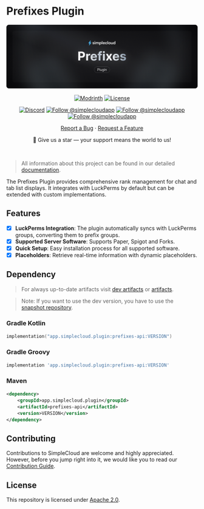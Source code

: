 # Prefixes Plugin

![Banner][banner]

<div align="center">

[![Modrinth][badge-modrinth]][modrinth]
[![License][badge-license]][license]
<br>

[![Discord][badge-discord]][social-discord]
[![Follow @simplecloudapp][badge-x]][social-x]
[![Follow @simplecloudapp][badge-bluesky]][social-bluesky]
[![Follow @simplecloudapp][badge-youtube]][social-youtube]
<br>

[Report a Bug][issue-bug-report]
·
[Request a Feature][issue-feature-request]
<br>

🌟 Give us a star — your support means the world to us!
</div>
<br>

> All information about this project can be found in our detailed [documentation][docs-thisproject].

The Prefixes Plugin provides comprehensive rank management for chat and tab list displays. It integrates with LuckPerms by default but can be extended with custom implementations.

## Features

- [x] **LuckPerms Integration**: The plugin automatically syncs with LuckPerms groups, converting them to prefix groups.
- [x] **Supported Server Software**: Supports Paper, Spigot and Forks.
- [x] **Quick Setup**: Easy installation process for all supported software.
- [x] **Placeholders**: Retrieve real-time information with dynamic placeholders.

## Dependency

> For always up-to-date artifacts visit [dev artifacts][dev-artifacts] or [artifacts][artifacts].

> Note: If you want to use the dev version, you have to use the [snapshot repository][snapshots].

### Gradle Kotlin
```kt
implementation("app.simplecloud.plugin:prefixes-api:VERSION")
```
### Gradle Groovy
```groovy
implementation 'app.simplecloud.plugin:prefixes-api:VERSION'
```

### Maven
```xml
<dependency>
    <groupId>app.simplecloud.plugin</groupId>
    <artifactId>prefixes-api</artifactId>
    <version>VERSION</version>
</dependency>
```

## Contributing
Contributions to SimpleCloud are welcome and highly appreciated. However, before you jump right into it, we would like you to read our [Contribution Guide][docs-contribute].

## License
This repository is licensed under [Apache 2.0][license].


<!-- LINK GROUP -->

<!-- ✅ PLEASE EDIT -->
[banner]: https://github.com/simplecloudapp/branding/blob/main/readme/banner/plugin/prefixes.png?raw=true
[issue-bug-report]: https://github.com/theSimpleCloud/prefixes-plugin/issues/new?labels=bug&projects=template=01_BUG-REPORT.yml&title=%5BBUG%5D+%3Ctitle%3E
[issue-feature-request]: https://github.com/theSimpleCloud/prefixes-plugin/discussions/new?category=ideas
[docs-thisproject]: https://docs.simplecloud.app/plugin/prefixes
[docs-contribute]: https://docs.simplecloud.app/contribute

[modrinth]: https://modrinth.com/organization/simplecloud
[dev]: https://repo.simplecloud.app/#/snapshots/app/simplecloud/plugin/prefixes

[artifacts]: https://repo.simplecloud.app/#/snapshots/app/simplecloud/plugin/prefixes
[dev-artifacts]: https://repo.simplecloud.app/#/snapshots/app/simplecloud/plugin/prefixes

[badge-dev]: https://repo.simplecloud.app/api/badge/latest/snapshots/app/simplecloud/plugin/prefixes-shared?name=Dev&style=flat-square&color=0ea5e9

<!-- ⛔ DON'T TOUCH -->
[license]: ./LICENSE
[snapshots]: https://repo.simplecloud.app/#/snapshots

[social-x]: https://x.com/simplecloudapp
[social-bluesky]: https://bsky.app/profile/simplecloud.app
[social-youtube]: https://www.youtube.com/@thesimplecloud9075
[social-discord]: https://discord.simplecloud.app

[badge-modrinth]: https://img.shields.io/badge/modrinth-18181b.svg?style=flat-square&logo=modrinth
[badge-license]: https://img.shields.io/badge/apache%202.0-blue.svg?style=flat-square&label=license&labelColor=18181b&style=flat-square&color=e11d48
[badge-discord]: https://img.shields.io/badge/Community_Discord-d95652.svg?style=flat-square&logo=discord&color=27272a
[badge-x]: https://img.shields.io/badge/Follow_@simplecloudapp-d95652.svg?style=flat-square&logo=x&color=27272a
[badge-bluesky]: https://img.shields.io/badge/Follow_@simplecloud.app-d95652.svg?style=flat-square&logo=bluesky&color=27272a
[badge-youtube]: https://img.shields.io/badge/youtube-d95652.svg?style=flat-square&logo=youtube&color=27272a
